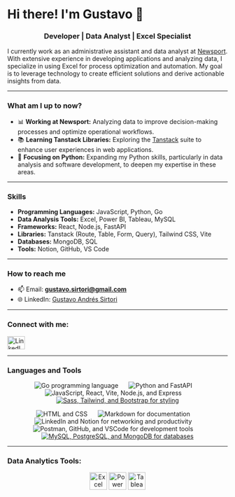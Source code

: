 # Hi there! I'm Gustavo 👋

<h3 align="center"> Developer | Data Analyst | Excel Specialist </h3>

I currently work as an administrative assistant and data analyst at [Newsport](https://www.newsport.com.ar). With extensive experience in developing applications and analyzing data, I specialize in using Excel for process optimization and automation. My goal is to leverage technology to create efficient solutions and derive actionable insights from data.

---

### What am I up to now?

- 📊 **Working at Newsport:** Analyzing data to improve decision-making processes and optimize operational workflows.
- 📚 **Learning Tanstack Libraries:** Exploring the [Tanstack](https://tanstack.com/) suite to enhance user experiences in web applications.
- 🐍 **Focusing on Python:** Expanding my Python skills, particularly in data analysis and software development, to deepen my expertise in these areas.

---

### Skills

- **Programming Languages:** JavaScript, Python, Go
- **Data Analysis Tools:** Excel, Power BI, Tableau, MySQL
- **Frameworks:** React, Node.js, FastAPI
- **Libraries:** Tanstack (Route, Table, Form, Query), Tailwind CSS, Vite
- **Databases:** MongoDB, SQL
- **Tools:** Notion, GitHub, VS Code

---

### How to reach me

- 📫 Email: **gustavo.sirtori@gmail.com**
- 🌐 LinkedIn: [Gustavo Andrés Sirtori](https://www.linkedin.com/in/gustavoandressirtori/)

---

<h3 align="left">Connect with me:</h3>
<p align="left">
  <a href="https://www.linkedin.com/in/gustavoandressirtori/" target="_blank">
    <img align="center" src="https://raw.githubusercontent.com/rahuldkjain/github-profile-readme-generator/master/src/images/icons/Social/linked-in-alt.svg" alt="LinkedIn Profile" height="30" width="40" />
  </a>
</p>

---

<h3 align="left">Languages and Tools</h3>

<p align="center">
    <img src="https://skillicons.dev/icons?i=go" alt="Go programming language" />
  &nbsp;&nbsp;&nbsp;&nbsp; <!-- Espacio horizontal -->
  <img src="https://skillicons.dev/icons?i=python,fastapi" alt="Python and FastAPI" />
  &nbsp;&nbsp;&nbsp;&nbsp; <!-- Espacio horizontal -->
  <img src="https://skillicons.dev/icons?i=js,react,vite,nodejs,express" alt="JavaScript, React, Vite, Node.js, and Express" />
  &nbsp;&nbsp;&nbsp;&nbsp; <!-- Espacio horizontal -->
  <a href="https://skillicons.dev">
    <img src="https://skillicons.dev/icons?i=sass,tailwind,bootstrap" alt="Sass, Tailwind, and Bootstrap for styling" />
  </a>
</p>

<p align="center">
  <img src="https://skillicons.dev/icons?i=html,css" alt="HTML and CSS" />
  &nbsp;&nbsp;&nbsp;&nbsp; <!-- Espacio horizontal -->
  <img src="https://skillicons.dev/icons?i=md" alt="Markdown for documentation" />
  &nbsp;&nbsp;&nbsp;&nbsp; <!-- Espacio horizontal -->
  <img src="https://skillicons.dev/icons?i=linkedin,notion" alt="LinkedIn and Notion for networking and productivity" />
  &nbsp;&nbsp;&nbsp;&nbsp; <!-- Espacio horizontal -->
  <img src="https://skillicons.dev/icons?i=postman,github,vscode" alt="Postman, GitHub, and VSCode for development tools" />
  &nbsp;&nbsp;&nbsp;&nbsp; <!-- Espacio horizontal -->
  <a href="https://skillicons.dev">
    <img src="https://skillicons.dev/icons?i=mysql,postgres,mongodb" alt="MySQL, PostgreSQL, and MongoDB for databases" />
  </a>
</p>

---

<h3 align="left">Data Analytics Tools:</h3>
<p align="center">
  <img src="https://img.icons8.com/color/48/000000/microsoft-excel-2019--v1.png" alt="Excel" width="40" height="40"/>
  <img src="https://img.icons8.com/color/48/000000/power-bi.png" alt="Power BI" width="40" height="40"/>
  <img src="https://img.icons8.com/color/48/000000/tableau-software.png" alt="Tableau" width="40" height="40"/>
</p>
